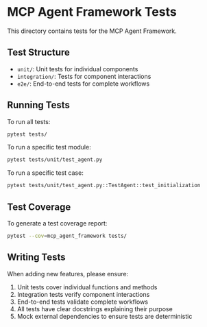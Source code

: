 # MCP Agent Framework Tests

This directory contains tests for the MCP Agent Framework.

## Test Structure

- `unit/`: Unit tests for individual components
- `integration/`: Tests for component interactions
- `e2e/`: End-to-end tests for complete workflows

## Running Tests

To run all tests:

```bash
pytest tests/
```

To run a specific test module:

```bash
pytest tests/unit/test_agent.py
```

To run a specific test case:

```bash
pytest tests/unit/test_agent.py::TestAgent::test_initialization
```

## Test Coverage

To generate a test coverage report:

```bash
pytest --cov=mcp_agent_framework tests/
```

## Writing Tests

When adding new features, please ensure:

1. Unit tests cover individual functions and methods
2. Integration tests verify component interactions
3. End-to-end tests validate complete workflows
4. All tests have clear docstrings explaining their purpose
5. Mock external dependencies to ensure tests are deterministic
